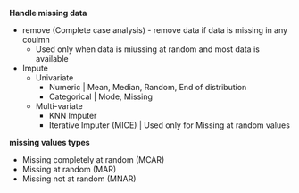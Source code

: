 **Handle missing data**

- remove (Complete case analysis) - remove data if data is missing in any coulmn
  - Used only when data is miussing at random and most data is available 
- Impute
  - Univariate
    - Numeric | Mean, Median, Random, End of distribution
    - Categorical | Mode, Missing
  - Multi-variate
    - KNN Imputer
    - Iterative Imputer (MICE) | Used only for Missing at random values

**missing values types**       
- Missing completely at random (MCAR)   
- Missing at random (MAR)  
- Missing not at random (MNAR)  
  
